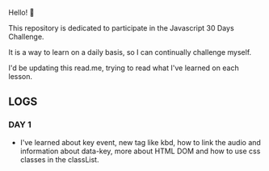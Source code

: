 Hello! :slightly_smiling_face:

This repository is dedicated to participate in the Javascript 30 Days Challenge.

It is a way to learn on a daily basis, so I can continually challenge myself.

I'd be updating this read.me, trying to read what I've learned on each lesson.

## LOGS

### DAY 1

-   I've learned about key event, new tag like kbd, how to link the audio and information about data-key, more about HTML DOM and how to use css classes in the classList.
